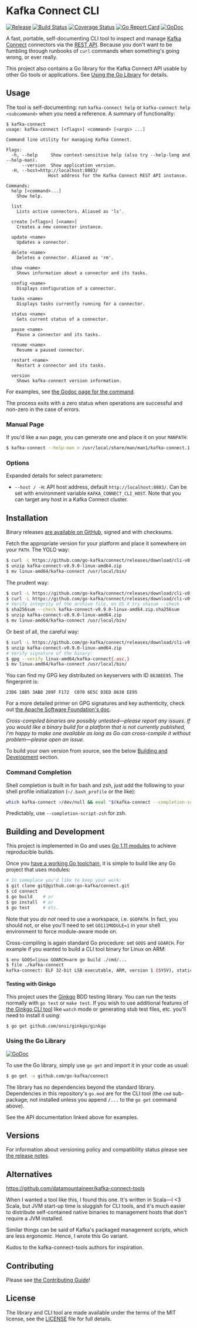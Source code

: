 Kafka Connect CLI
=================

[![Release][release-badge]][latest release]
[![Build Status][travis-badge]][build status]
[![Coverage Status][coverage-badge]][coverage status]
[![Go Report Card][go-report-badge]][go report card]
[![GoDoc][godoc-badge]][godoc]

A fast, portable, self-documenting CLI tool to inspect and manage [Kafka
Connect] connectors via the [REST API]. Because you don't want to be fumbling
through runbooks of `curl` commands when something's going wrong, or ever
really.

This project also contains a Go library for the Kafka Connect API usable by
other Go tools or applications. See [Using the Go
Library](#using-the-go-library) for details.

Usage
-----

The tool is self-documenting: run `kafka-connect help` or `kafka-connect help
<subcommand>` when you need a reference. A summary of functionality:

    $ kafka-connect
    usage: kafka-connect [<flags>] <command> [<args> ...]

    Command line utility for managing Kafka Connect.

    Flags:
      -h, --help     Show context-sensitive help (also try --help-long and --help-man).
          --version  Show application version.
      -H, --host=http://localhost:8083/
                    Host address for the Kafka Connect REST API instance.

    Commands:
      help [<command>...]
        Show help.

      list
        Lists active connectors. Aliased as 'ls'.

      create [<flags>] [<name>]
        Creates a new connector instance.

      update <name>
        Updates a connector.

      delete <name>
        Deletes a connector. Aliased as 'rm'.

      show <name>
        Shows information about a connector and its tasks.

      config <name>
        Displays configuration of a connector.

      tasks <name>
        Displays tasks currently running for a connector.

      status <name>
        Gets current status of a connector.

      pause <name>
        Pause a connector and its tasks.

      resume <name>
        Resume a paused connector.

      restart <name>
        Restart a connector and its tasks.

      version
        Shows kafka-connect version information.

For examples, see [the Godoc page for the command][cmd doc].

The process exits with a zero status when operations are successful and
non-zero in the case of errors.

[cmd doc]: https://godoc.org/github.com/go-kafka/connect/cmd/kafka-connect

### Manual Page ###

If you'd like a `man` page, you can generate one and place it on your
`MANPATH`:

```sh
$ kafka-connect --help-man > /usr/local/share/man/man1/kafka-connect.1
```

### Options ###

Expanded details for select parameters:

- `--host / -H`: API host address, default `http://localhost:8083/`. Can be set
  with environment variable `KAFKA_CONNECT_CLI_HOST`. Note that you can target
  any host in a Kafka Connect cluster.

Installation
------------

Binary releases [are available on GitHub][releases], signed and with checksums.

Fetch the appropriate version for your platform and place it somewhere on your
`PATH`. The YOLO way:

```sh
$ curl -L https://github.com/go-kafka/connect/releases/download/cli-v0.9.0/kafka-connect-v0.9.0-linux-amd64.zip
$ unzip kafka-connect-v0.9.0-linux-amd64.zip
$ mv linux-amd64/kafka-connect /usr/local/bin/
```

The prudent way:

```sh
$ curl -L https://github.com/go-kafka/connect/releases/download/cli-v0.9.0/kafka-connect-v0.9.0-linux-amd64.zip
$ curl -L https://github.com/go-kafka/connect/releases/download/cli-v0.9.0/kafka-connect-v0.9.0-linux-amd64.zip.sha256sum
# Verify integrity of the archive file, on OS X try shasum --check
$ sha256sum --check kafka-connect-v0.9.0-linux-amd64.zip.sha256sum
$ unzip kafka-connect-v0.9.0-linux-amd64.zip
$ mv linux-amd64/kafka-connect /usr/local/bin/
```

Or best of all, the careful way:

```sh
$ curl -L https://github.com/go-kafka/connect/releases/download/cli-v0.9.0/kafka-connect-v0.9.0-linux-amd64.zip
$ unzip kafka-connect-v0.9.0-linux-amd64.zip
# Verify signature of the binary:
$ gpg --verify linux-amd64/kafka-connect{.asc,}
$ mv linux-amd64/kafka-connect /usr/local/bin/
```

You can find my GPG key distributed on keyservers with ID `8638EE95`. The
fingerprint is:

    23D6 18B5 3AB8 209F F172  C070 6E5C D3ED 8638 EE95

For a more detailed primer on GPG signatures and key authenticity, check out
[the Apache Software Foundation's doc](http://www.apache.org/info/verification.html).

*Cross-compiled binaries are possibly untested—please report any issues. If you
would like a binary build for a platform that is not currently published, I'm
happy to make one available as long as Go can cross-compile it without
problem—please open an issue.*

To build your own version from source, see the below [Building and
Development](#building-and-development) section.

### Command Completion ###

Shell completion is built in for bash and zsh, just add the following to your
shell profile initialization (`~/.bash_profile` or the like):

```sh
which kafka-connect >/dev/null && eval "$(kafka-connect --completion-script-bash)"
```

Predictably, use `--completion-script-zsh` for zsh.

Building and Development
------------------------

This project is implemented in Go and uses [Go 1.11 modules] to achieve
reproducible builds.

Once you [have a working Go toolchain][write go], it is simple to build like
any Go project that uses modules:

```sh
# In someplace you'd like to keep your work:
$ git clone git@github.com:go-kafka/connect.git
$ cd connect
$ go build    # or
$ go install  # or
$ go test     # etc.
```

Note that you _do not_ need to use a workspace, i.e. `$GOPATH`. In fact, you
should not, or else you'll need to set `GO111MODULE=1` in your shell
environment to force module-aware mode on.

Cross-compiling is again standard Go procedure: set `GOOS` and `GOARCH`. For
example if you wanted to build a CLI tool binary for Linux on ARM:

```sh
$ env GOOS=linux GOARCH=arm go build ./cmd/...
$ file ./kafka-connect
kafka-connect: ELF 32-bit LSB executable, ARM, version 1 (SYSV), statically linked, not stripped
```

#### Testing with Ginkgo ####

This project uses the [Ginkgo] BDD testing library. You can run the tests
normally with `go test` or `make test`. If you wish to use additional features
of [the Ginkgo CLI tool][ginkgo cli] like `watch` mode or generating stub test
files, etc. you'll need to install it using:

    $ go get github.com/onsi/ginkgo/ginkgo

### Using the Go Library ###

[![GoDoc][godoc-badge]][godoc]

To use the Go library, simply use `go get` and import it in your code as usual:

```sh
$ go get -u github.com/go-kafka/connect
```

The library has no dependencies beyond the standard library. Dependencies in
this repository's `go.mod` are for the CLI tool (the `cmd` sub-package, not
installed unless you append `/...` to the `go get` command above).

See the API documentation linked above for examples.

Versions
--------

For information about versioning policy and compatibility status please see
[the release notes](HISTORY.md).

Alternatives
------------

<https://github.com/datamountaineer/kafka-connect-tools>

When I wanted a tool like this, I found this one. It's written in Scala—I <3
Scala, but JVM start-up time is sluggish for CLI tools, and it's much easier to
distribute self-contained native binaries to management hosts that don't
require a JVM installed.

Similar things can be said of Kafka's packaged management scripts, which are
less ergonomic. Hence, I wrote this Go variant.

Kudos to the kafka-connect-tools authors for inspiration.

Contributing
------------

Please see [the Contributing Guide](CONTRIBUTING.md)!

License
-------

The library and CLI tool are made available under the terms of the MIT license,
see the [LICENSE](LICENSE) file for full details.


[Kafka Connect]: http://docs.confluent.io/current/connect/intro.html
[REST API]: http://docs.confluent.io/current/connect/userguide.html#rest-interface
[releases]: https://github.com/go-kafka/connect/releases
[Go 1.11 modules]: https://github.com/golang/go/wiki/Modules
[write go]: https://golang.org/doc/install
[Ginkgo]: https://onsi.github.io/ginkgo/
[ginkgo cli]: https://onsi.github.io/ginkgo/#the-ginkgo-cli

[release-badge]: https://img.shields.io/github/release/go-kafka/connect.svg
[latest release]: https://github.com/go-kafka/connect/releases/latest
[travis-badge]:https://travis-ci.org/go-kafka/connect.svg?branch=master
[build status]: https://travis-ci.org/go-kafka/connect
[coverage-badge]: https://codecov.io/gh/go-kafka/connect/branch/master/graph/badge.svg
[coverage status]: https://codecov.io/gh/go-kafka/connect
[go-report-badge]: https://goreportcard.com/badge/github.com/go-kafka/connect
[go report card]: https://goreportcard.com/report/github.com/go-kafka/connect
[godoc-badge]: http://img.shields.io/badge/godoc-reference-blue.svg?style=flat
[godoc]: https://godoc.org/github.com/go-kafka/connect

<!-- vim:set expandtab shiftwidth=2 textwidth=79: -->
